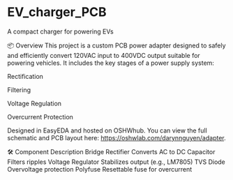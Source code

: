 # EV_charger_PCB
A compact charger for powering EVs

📦 Overview
This project is a custom PCB power adapter designed to safely and efficiently convert 120VAC input to 400VDC output suitable for powering vehicles. It includes the key stages of a power supply system:

Rectification

Filtering

Voltage Regulation

Overcurrent Protection

Designed in EasyEDA and hosted on OSHWhub. You can view the full schematic and PCB layout here: https://oshwlab.com/darynnguyen/adapter.

🛠️ Component	Description
Bridge Rectifier	Converts AC to DC
Capacitor	Filters ripples
Voltage Regulator	Stabilizes output (e.g., LM7805)
TVS Diode	Overvoltage protection
Polyfuse	Resettable fuse for overcurrent
